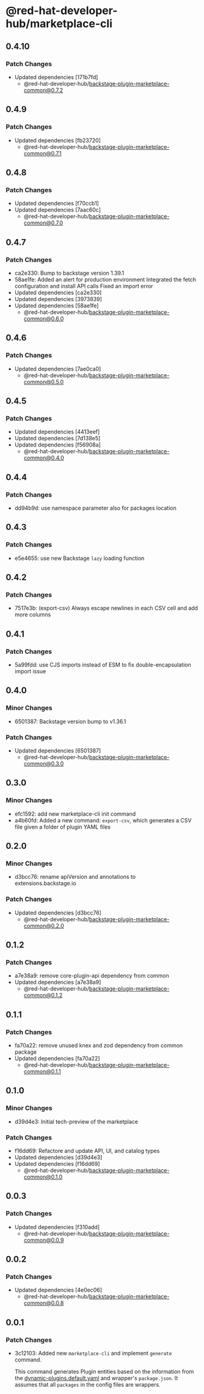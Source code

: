 # @red-hat-developer-hub/marketplace-cli

## 0.4.10

### Patch Changes

- Updated dependencies [171b7fd]
  - @red-hat-developer-hub/backstage-plugin-marketplace-common@0.7.2

## 0.4.9

### Patch Changes

- Updated dependencies [fb23720]
  - @red-hat-developer-hub/backstage-plugin-marketplace-common@0.7.1

## 0.4.8

### Patch Changes

- Updated dependencies [f70ccb1]
- Updated dependencies [7aac60c]
  - @red-hat-developer-hub/backstage-plugin-marketplace-common@0.7.0

## 0.4.7

### Patch Changes

- ca2e330: Bump to backstage version 1.39.1
- 58ae1fe: Added an alert for production environment
  Integrated the fetch configuration and install API calls
  Fixed an import error
- Updated dependencies [ca2e330]
- Updated dependencies [3973839]
- Updated dependencies [58ae1fe]
  - @red-hat-developer-hub/backstage-plugin-marketplace-common@0.6.0

## 0.4.6

### Patch Changes

- Updated dependencies [7ae0ca0]
  - @red-hat-developer-hub/backstage-plugin-marketplace-common@0.5.0

## 0.4.5

### Patch Changes

- Updated dependencies [4413eef]
- Updated dependencies [7d138e5]
- Updated dependencies [f56908a]
  - @red-hat-developer-hub/backstage-plugin-marketplace-common@0.4.0

## 0.4.4

### Patch Changes

- dd94b9d: use namespace parameter also for packages location

## 0.4.3

### Patch Changes

- e5e4655: use new Backstage `lazy` loading function

## 0.4.2

### Patch Changes

- 7517e3b: (export-csv) Always escape newlines in each CSV cell and add more columns

## 0.4.1

### Patch Changes

- 5a99fdd: use CJS imports instead of ESM to fix double-encapsulation import issue

## 0.4.0

### Minor Changes

- 6501387: Backstage version bump to v1.36.1

### Patch Changes

- Updated dependencies [6501387]
  - @red-hat-developer-hub/backstage-plugin-marketplace-common@0.3.0

## 0.3.0

### Minor Changes

- efc1592: add new marketplace-cli init command
- a4b60fd: Added a new command: `export-csv`, which generates a CSV file given a folder of plugin YAML files

## 0.2.0

### Minor Changes

- d3bcc76: rename apiVersion and annotations to extensions.backstage.io

### Patch Changes

- Updated dependencies [d3bcc76]
  - @red-hat-developer-hub/backstage-plugin-marketplace-common@0.2.0

## 0.1.2

### Patch Changes

- a7e38a9: remove core-plugin-api dependency from common
- Updated dependencies [a7e38a9]
  - @red-hat-developer-hub/backstage-plugin-marketplace-common@0.1.2

## 0.1.1

### Patch Changes

- fa70a22: remove unused knex and zod dependency from common package
- Updated dependencies [fa70a22]
  - @red-hat-developer-hub/backstage-plugin-marketplace-common@0.1.1

## 0.1.0

### Minor Changes

- d39d4e3: Initial tech-preview of the marketplace

### Patch Changes

- f16dd69: Refactore and update API, UI, and catalog types
- Updated dependencies [d39d4e3]
- Updated dependencies [f16dd69]
  - @red-hat-developer-hub/backstage-plugin-marketplace-common@0.1.0

## 0.0.3

### Patch Changes

- Updated dependencies [f310add]
  - @red-hat-developer-hub/backstage-plugin-marketplace-common@0.0.9

## 0.0.2

### Patch Changes

- Updated dependencies [4e0ec06]
  - @red-hat-developer-hub/backstage-plugin-marketplace-common@0.0.8

## 0.0.1

### Patch Changes

- 3c12103: Added new `marketplace-cli` and implement `generate` command.

  This command generates Plugin entities based on the information from the [dynamic-plugins.default.yaml](https://github.com/redhat-developer/rhdh/blob/main/dynamic-plugins.default.yaml) and wrapper's `package.json`. It assumes that all `packages` in the config files are wrappers.

